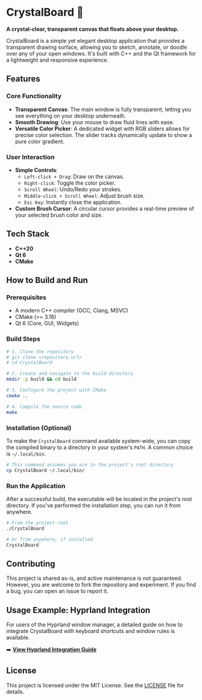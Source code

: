 # CrystalBoard 🔮

**A crystal-clear, transparent canvas that floats above your desktop.**

CrystalBoard is a simple yet elegant desktop application that provides a transparent drawing surface, allowing you to sketch, annotate, or doodle over any of your open windows. It's built with C++ and the Qt framework for a lightweight and responsive experience.

## Features

### Core Functionality
- **Transparent Canvas**: The main window is fully transparent, letting you see everything on your desktop underneath.
- **Smooth Drawing**: Use your mouse to draw fluid lines with ease.
- **Versatile Color Picker**: A dedicated widget with RGB sliders allows for precise color selection. The slider tracks dynamically update to show a pure color gradient.

### User Interaction
- **Simple Controls**:
    - `Left-click + Drag`: Draw on the canvas.
    - `Right-click`: Toggle the color picker.
    - `Scroll Wheel`: Undo/Redo your strokes.
    - `Middle-click + Scroll Wheel`: Adjust brush size.
    - `Esc Key`: Instantly close the application.
- **Custom Brush Cursor**: A circular cursor provides a real-time preview of your selected brush color and size.

## Tech Stack
- **C++20**
- **Qt 6**
- **CMake**

## How to Build and Run

### Prerequisites
- A modern C++ compiler (GCC, Clang, MSVC)
- CMake (>= 3.16)
- Qt 6 (Core, GUI, Widgets)

### Build Steps
```bash
# 1. Clone the repository
# git clone <repository-url>
# cd CrystalBoard

# 2. Create and navigate to the build directory
mkdir -p build && cd build

# 3. Configure the project with CMake
cmake ..

# 4. Compile the source code
make
```

### Installation (Optional)
To make the `CrystalBoard` command available system-wide, you can copy the compiled binary to a directory in your system's `PATH`. A common choice is `~/.local/bin`.

```bash
# This command assumes you are in the project's root directory
cp CrystalBoard ~/.local/bin/
```

### Run the Application
After a successful build, the executable will be located in the project's root directory. If you've performed the installation step, you can run it from anywhere.
```bash
# From the project root
./CrystalBoard

# Or from anywhere, if installed
CrystalBoard
```

## Contributing
This project is shared as-is, and active maintenance is not guaranteed. However, you are welcome to fork the repository and experiment. If you find a bug, you can open an issue to report it.

## Usage Example: Hyprland Integration
For users of the Hyprland window manager, a detailed guide on how to integrate CrystalBoard with keyboard shortcuts and window rules is available.

➡️ **[View Hyprland Integration Guide](./docs/HYPRLAND_INTEGRATION.md)**

## License
This project is licensed under the MIT License. See the [LICENSE](LICENSE) file for details.
